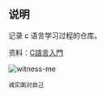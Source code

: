 ##  说明

记录 c 语言学习过程的仓库。

资料：[C語言入門](https://feis.studio/#/c)

![witness-me](./images/winess-me.png)

<small>诚实面对自己</small>
